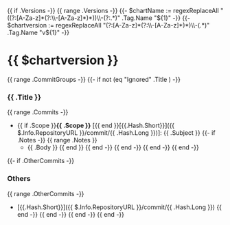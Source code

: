 {{ if .Versions -}}
{{ range .Versions -}}
{{- $chartName := regexReplaceAll "((?:[A-Za-z]*(?:\\-[A-Za-z]*)*))\\-(?:.*)" .Tag.Name "${1}" -}}
{{- $chartversion := regexReplaceAll "(?:[A-Za-z]*(?:\\-[A-Za-z]*)*)\\-(.*)" .Tag.Name "v${1}" -}}
# {{ $chartversion }}
{{ range .CommitGroups -}}
{{- if not (eq "Ignored" .Title ) -}}
### {{ .Title }}
{{ range .Commits -}}
* {{ if .Scope }}**{{ .Scope }}** [{{ end }}[{{.Hash.Short}}]({{ $.Info.RepositoryURL }}/commit/{{ .Hash.Long }})]: {{ .Subject }}
{{- if .Notes -}}
{{ range .Notes }}
    * {{ .Body }}
{{ end }}
{{ end -}}
{{ end -}}
{{ end -}}
{{ end -}}

{{- if .OtherCommits -}}
### Others
{{ range .OtherCommits -}}
* [{{.Hash.Short}}]({{ $.Info.RepositoryURL  }}/commit/{{ .Hash.Long }})
{{ end -}}
{{ end -}}
{{ end -}}
{{ end -}}
